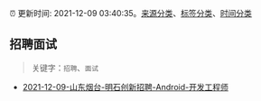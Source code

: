 :alarm_clock: 更新时间: 2021-12-09 03:40:35。[来源分类](../README.md)、[标签分类](../TAGS.md)、[时间分类](../TIMELINE.md)

## 招聘面试


> 关键字：`招聘`、`面试`



- [2021-12-09-山东烟台-明石创新招聘-Android-开发工程师](https://www.v2ex.com/t/821033) 